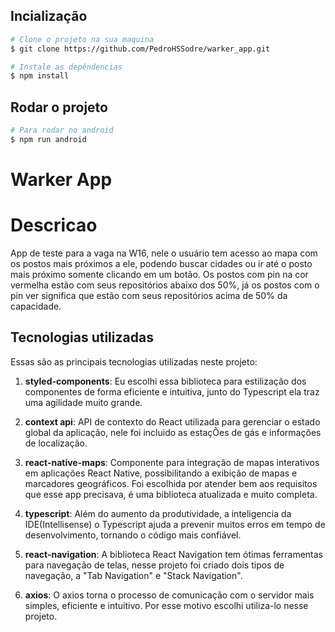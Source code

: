 ## Incialização
```bash
# Clone o projeto na sua maquina
$ git clone https://github.com/PedroHSSodre/warker_app.git

# Instale as depêndencias
$ npm install
```

## Rodar o projeto
```bash
# Para rodar no android
$ npm run android
```

# Warker App 

# Descricao
App de teste para a vaga na W16, nele o usuário tem acesso ao mapa com os postos mais próximos a ele, podendo buscar cidades ou ir até o posto mais próximo somente clicando em um botão.
Os postos com pin na cor vermelha estão com seus repositórios abaixo dos 50%, já os postos com o pin ver significa que estão com seus repositórios acima de 50% da capacidade.
## Tecnologias utilizadas

Essas são as principais tecnologias utilizadas neste projeto:

1. **styled-components**: Eu escolhi essa biblioteca para estilização dos componentes de forma eficiente e intuitiva, junto do Typescript ela traz uma agilidade muito grande. 

2. **context api**: API de contexto do React utilizada para gerenciar o estado global da aplicação, nele foi incluido as estaçÕes de gás e informações de localização.

3. **react-native-maps**: Componente para integração de mapas interativos em aplicações React Native, possibilitando a exibição de mapas e marcadores geográficos. Foi escolhida por atender bem aos requisitos que esse app precisava, é uma biblioteca atualizada e muito completa.

4. **typescript**: Além do aumento da produtividade, a inteligencia da IDE(Intellisense) o Typescript ajuda a prevenir muitos erros em 
tempo de desenvolvimento, tornando o código mais confiável.

5. **react-navigation**: A biblioteca React Navigation tem ótimas ferramentas para navegação de telas, nesse projeto foi criado dois tipos de navegação, a "Tab Navigation" e "Stack Navigation".

6. **axios**: O axios torna o processo de comunicação com o servidor mais simples, eficiente e intuitivo. Por esse motivo escolhi utiliza-lo nesse projeto.
